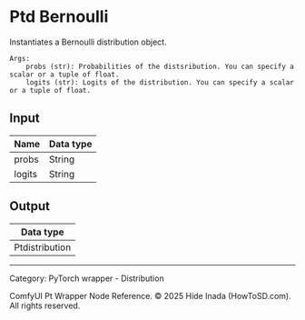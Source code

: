 # Ptd Bernoulli
Instantiates a Bernoulli distribution object.

    Args:
        probs (str): Probabilities of the distsribution. You can specify a scalar or a tuple of float.  
        logits (str): Logits of the distribution. You can specify a scalar or a tuple of float.

## Input
| Name | Data type |
|---|---|
| probs | String |
| logits | String |

## Output
| Data type |
|---|
| Ptdistribution |

<HR>
Category: PyTorch wrapper - Distribution

ComfyUI Pt Wrapper Node Reference. © 2025 Hide Inada (HowToSD.com). All rights reserved.
